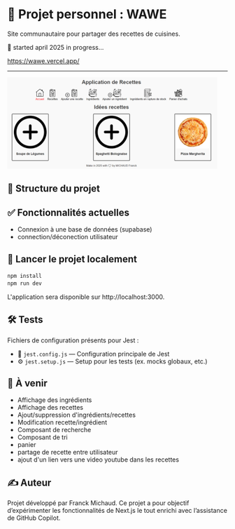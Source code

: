 # 🍲 Projet personnel : WAWE

Site communautaire pour partager des recettes de cuisines.

📅 started april 2025
in progress...

https://wawe.vercel.app/

---

<img src="https://github.com/frmi2018/RECETTE-AP/blob/main/public/images/capture.png" width="480" height=auto>

## 📁 Structure du projet

## ✅ Fonctionnalités actuelles

- Connexion à une base de données (supabase)
- connection/déconection utilisateur

## 🚀 Lancer le projet localement

```bash
npm install
npm run dev
```

L'application sera disponible sur http://localhost:3000.

## 🛠️ Tests

Fichiers de configuration présents pour Jest :

- 🧪 `jest.config.js` — Configuration principale de Jest
- ⚙️ `jest.setup.js` — Setup pour les tests (ex. mocks globaux, etc.)

## 🧠 À venir

- Affichage des ingrédients
- Affichage des recettes
- Ajout/suppression d'ingrédients/recettes
- Modification recette/ingrédient
- Composant de recherche
- Composant de tri
- panier
- partage de recette entre utilisateur
- ajout d'un lien vers une video youtube dans les recettes

## ✍️ Auteur

Projet développé par Franck Michaud.
Ce projet a pour objectif d’expérimenter les fonctionnalités de Next.js le tout enrichi avec l’assistance de GitHub Copilot.
